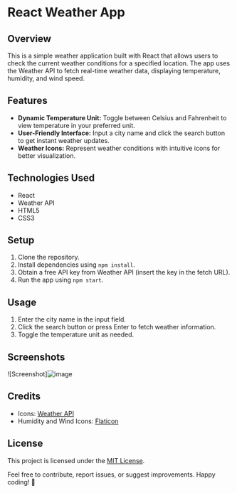 # React Weather App

## Overview

This is a simple weather application built with React that allows users to check the current weather conditions for a specified location. The app uses the Weather API to fetch real-time weather data, displaying temperature, humidity, and wind speed.

## Features

- **Dynamic Temperature Unit:** Toggle between Celsius and Fahrenheit to view temperature in your preferred unit.
- **User-Friendly Interface:** Input a city name and click the search button to get instant weather updates.
- **Weather Icons:** Represent weather conditions with intuitive icons for better visualization.

## Technologies Used

- React
- Weather API
- HTML5
- CSS3

## Setup

1. Clone the repository.
2. Install dependencies using `npm install`.
3. Obtain a free API key from Weather API (insert the key in the fetch URL).
4. Run the app using `npm start`.

## Usage

1. Enter the city name in the input field.
2. Click the search button or press Enter to fetch weather information.
3. Toggle the temperature unit as needed.

## Screenshots

![Screenshot]![image](https://github.com/Hitendra007/Weather-App/assets/83388898/e6d3cf91-1df5-4e7e-a7fc-6cc128d84d0d)


## Credits

- Icons: [Weather API](https://www.weatherapi.com/)
- Humidity and Wind Icons: [Flaticon](https://www.flaticon.com/)

## License

This project is licensed under the [MIT License](LICENSE).

Feel free to contribute, report issues, or suggest improvements. Happy coding! 🚀
